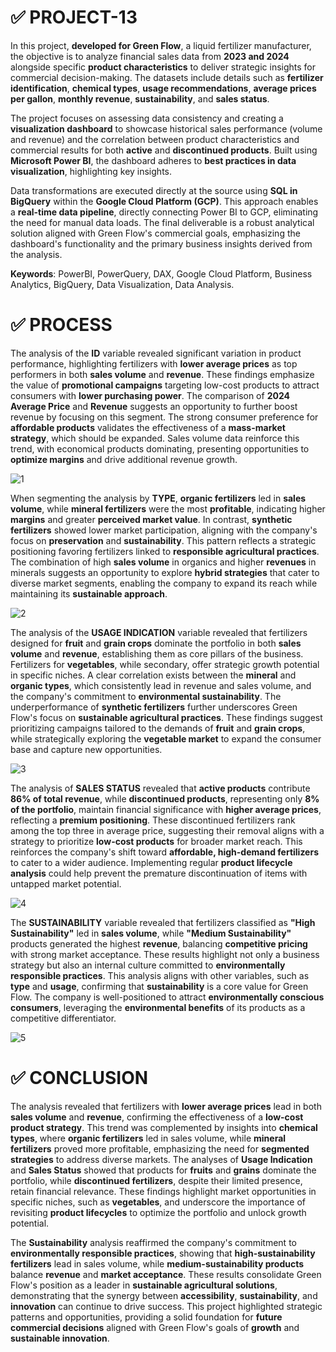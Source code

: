 # ✅ PROJECT-13

In this project, **developed for Green Flow**, a liquid fertilizer manufacturer, the objective is to analyze financial sales data from **2023 and 2024** alongside specific **product characteristics** to deliver strategic insights for commercial decision-making. The datasets include details such as **fertilizer identification**, **chemical types**, **usage recommendations**, **average prices per gallon**, **monthly revenue**, **sustainability**, and **sales status**.

The project focuses on assessing data consistency and creating a **visualization dashboard** to showcase historical sales performance (volume and revenue) and the correlation between product characteristics and commercial results for both **active** and **discontinued products**. Built using **Microsoft Power BI**, the dashboard adheres to **best practices in data visualization**, highlighting key insights.

Data transformations are executed directly at the source using **SQL in BigQuery** within the **Google Cloud Platform (GCP)**. This approach enables a **real-time data pipeline**, directly connecting Power BI to GCP, eliminating the need for manual data loads. The final deliverable is a robust analytical solution aligned with Green Flow's commercial goals, emphasizing the dashboard's functionality and the primary business insights derived from the analysis.

**Keywords**: PowerBI, PowerQuery, DAX, Google Cloud Platform, Business Analytics, BigQuery, Data Visualization, Data Analysis.

# ✅ PROCESS

The analysis of the **ID** variable revealed significant variation in product performance, highlighting fertilizers with **lower average prices** as top performers in both **sales volume** and **revenue**. These findings emphasize the value of **promotional campaigns** targeting low-cost products to attract consumers with **lower purchasing power**. The comparison of **2024 Average Price** and **Revenue** suggests an opportunity to further boost revenue by focusing on this segment. The strong consumer preference for **affordable products** validates the effectiveness of a **mass-market strategy**, which should be expanded. Sales volume data reinforce this trend, with economical products dominating, presenting opportunities to **optimize margins** and drive additional revenue growth.

![1](https://github.com/user-attachments/assets/13af5506-062e-47d8-b80a-fcf8e271789b)

When segmenting the analysis by **TYPE**, **organic fertilizers** led in **sales volume**, while **mineral fertilizers** were the most **profitable**, indicating higher **margins** and greater **perceived market value**. In contrast, **synthetic fertilizers** showed lower market participation, aligning with the company's focus on **preservation** and **sustainability**. This pattern reflects a strategic positioning favoring fertilizers linked to **responsible agricultural practices**. The combination of high **sales volume** in organics and higher **revenues** in minerals suggests an opportunity to explore **hybrid strategies** that cater to diverse market segments, enabling the company to expand its reach while maintaining its **sustainable approach**.

![2](https://github.com/user-attachments/assets/2763ae1d-f0a4-4ac3-918d-00b1290ed18d)

The analysis of the **USAGE INDICATION** variable revealed that fertilizers designed for **fruit** and **grain crops** dominate the portfolio in both **sales volume** and **revenue**, establishing them as core pillars of the business. Fertilizers for **vegetables**, while secondary, offer strategic growth potential in specific niches. A clear correlation exists between the **mineral** and **organic types**, which consistently lead in revenue and sales volume, and the company's commitment to **environmental sustainability**. The underperformance of **synthetic fertilizers** further underscores Green Flow's focus on **sustainable agricultural practices**. These findings suggest prioritizing campaigns tailored to the demands of **fruit** and **grain crops**, while strategically exploring the **vegetable market** to expand the consumer base and capture new opportunities.

![3](https://github.com/user-attachments/assets/c84d7199-6e1f-4bed-9746-4e8f9b45b9e7)

The analysis of **SALES STATUS** revealed that **active products** contribute **86% of total revenue**, while **discontinued products**, representing only **8% of the portfolio**, maintain financial significance with **higher average prices**, reflecting a **premium positioning**. These discontinued fertilizers rank among the top three in average price, suggesting their removal aligns with a strategy to prioritize **low-cost products** for broader market reach. This reinforces the company's shift toward **affordable, high-demand fertilizers** to cater to a wider audience. Implementing regular **product lifecycle analysis** could help prevent the premature discontinuation of items with untapped market potential.

![4](https://github.com/user-attachments/assets/bd82bf0e-ea27-436b-8829-a2f89ec54d5b)

The **SUSTAINABILITY** variable revealed that fertilizers classified as **"High Sustainability"** led in **sales volume**, while **"Medium Sustainability"** products generated the highest **revenue**, balancing **competitive pricing** with strong market acceptance. These results highlight not only a business strategy but also an internal culture committed to **environmentally responsible practices**. This analysis aligns with other variables, such as **type** and **usage**, confirming that **sustainability** is a core value for Green Flow. The company is well-positioned to attract **environmentally conscious consumers**, leveraging the **environmental benefits** of its products as a competitive differentiator.

![5](https://github.com/user-attachments/assets/74d3ee01-895e-4281-9daf-68ee860b701c)

# ✅ CONCLUSION

The analysis revealed that fertilizers with **lower average prices** lead in both **sales volume** and **revenue**, confirming the effectiveness of a **low-cost product strategy**. This trend was complemented by insights into **chemical types**, where **organic fertilizers** led in sales volume, while **mineral fertilizers** proved more profitable, emphasizing the need for **segmented strategies** to address diverse markets. The analyses of **Usage Indication** and **Sales Status** showed that products for **fruits** and **grains** dominate the portfolio, while **discontinued fertilizers**, despite their limited presence, retain financial relevance. These findings highlight market opportunities in specific niches, such as **vegetables**, and underscore the importance of revisiting **product lifecycles** to optimize the portfolio and unlock growth potential.

The **Sustainability** analysis reaffirmed the company's commitment to **environmentally responsible practices**, showing that **high-sustainability fertilizers** lead in sales volume, while **medium-sustainability products** balance **revenue** and **market acceptance**. These results consolidate Green Flow's position as a leader in **sustainable agricultural solutions**, demonstrating that the synergy between **accessibility**, **sustainability**, and **innovation** can continue to drive success. This project highlighted strategic patterns and opportunities, providing a solid foundation for **future commercial decisions** aligned with Green Flow's goals of **growth** and **sustainable innovation**.
